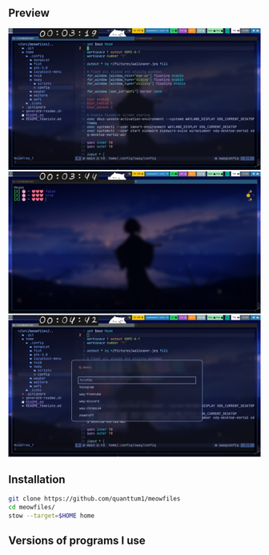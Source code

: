 ## Preview
![Wezterm + Neovim](screenshots/image_1.png)
![Wezterm + Fish](screenshots/image_2.png)
![Wofi](screenshots/image_3.png)

## Installation
```bash
git clone https://github.com/quanttum1/meowfiles
cd meowfiles/
stow --target=$HOME home
```

## Versions of programs I use

